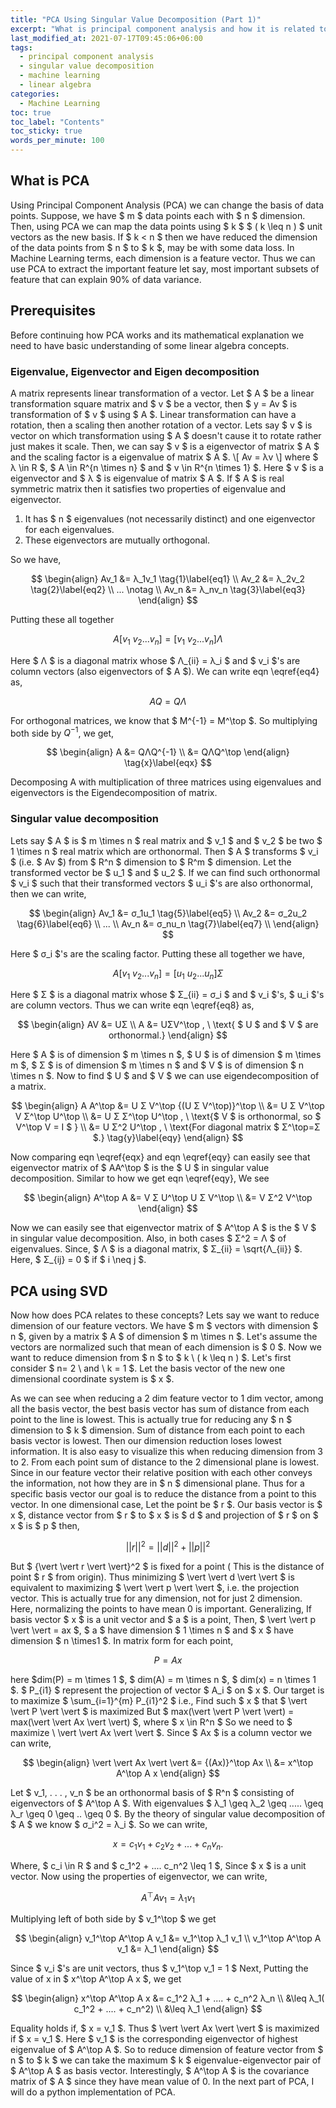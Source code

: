 ```yaml
---
title: "PCA Using Singular Value Decomposition (Part 1)"
excerpt: "What is principal component analysis and how it is related to singular value decomposition."
last_modified_at: 2021-07-17T09:45:06+06:00
tags: 
  - principal component analysis 
  - singular value decomposition
  - machine learning
  - linear algebra
categories:
  - Machine Learning
toc: true
toc_label: "Contents"
toc_sticky: true 
words_per_minute: 100
---
```


## What is PCA
Using Principal Component Analysis (PCA) we can change the basis of data points. Suppose, we have $ m $ data points each 
with $ n $ dimension. Then, using PCA we can map the data points using $ k $ $ ( k \leq n ) $  unit vectors as the new basis. 
If $ k < n $ then we have reduced the dimension of the data points from $ n $ to $ k $, may be with some data loss. 
In Machine Learning terms, each dimension is a feature vector. Thus we can use PCA to extract the important 
feature let say, most important subsets of feature that can explain 90% of data variance. 

## Prerequisites

Before continuing how PCA works and its mathematical explanation we need to have basic understanding of 
some linear algebra concepts.

### Eigenvalue, Eigenvector and Eigen decomposition

A matrix represents linear transformation of a vector. Let $ A $ be a linear transformation square 
matrix and $ v $ be a vector, then $ y = Av $ is transformation of $ v $ using $ A $. 
Linear transformation can 
have a rotation, then a scaling then another rotation of a vector. Lets say $ v $ is vector on which 
transformation using $ A $ doesn't cause it to rotate rather just makes it scale. Then, we can say $ v $ 
is a eigenvector of matrix $ A $ and the scaling factor is a eigenvalue of matrix $ A $.
\\[
Av = λv
\\]
where $ λ \in R $, $ A \in R^{n \times n} $ and $ v \in R^{n \times 1} $.
Here $ v $ is a eigenvector and $ λ $ is eigenvalue of matrix $ A $.
If $ A $ is real symmetric matrix then it satisfies two properties of eigenvalue and eigenvector.

1. It has $ n  $ eigenvalues (not necessarily distinct) and one eigenvector for each eigenvalues.
2. These eigenvectors are mutually orthogonal.

So we have,

$$
\begin{align}
Av_1 &= λ_1v_1 \tag{1}\label{eq1} \\
Av_2 &= λ_2v_2 \tag{2}\label{eq2} \\
... \notag \\
Av_n &= λ_nv_n \tag{3}\label{eq3} 
\end{align}
$$

Putting these all together

$$
A [v_1 \ v_2 ... v_n] = [v_1 \ v_2 ... v_n] Λ \tag{4}\label{eq4}
$$

Here $ Λ $ is a diagonal matrix whose $ Λ_{ii} = λ_i $ and $ v_i $'s are column vectors 
(also eigenvectors of $ A $). We can write eqn \eqref{eq4} as,

$$
AQ = QΛ
$$

For orthogonal matrices, we know that $ M^{-1} = M^\top $. So multiplying both side by $Q^{-1}$, 
we get,

$$
\begin{align}
A &= QΛQ^{-1} \\
  &= QΛQ^\top 
\end{align}  \tag{x}\label{eqx}
$$

Decomposing A with multiplication of three matrices using eigenvalues and eigenvectors is 
the Eigendecomposition of matrix.


### Singular value decomposition

Lets say $ A $ is $ m \times n $ real matrix and $ v_1 $ and $ v_2 $ be two $ 1 \times n $ 
real matrix which are orthonormal. 
Then $ A $ transforms $ v_i $ (i.e. $ Av $) from $ R^n $ dimension to $ R^m $ dimension. 
Let the transformed vector 
be $ u_1 $ and $ u_2 $. If we can find such orthonormal $ v_i $ such that their 
transformed vectors $ u_i $'s are 
also orthonormal, then we can write,

$$
\begin{align}
Av_1 &= σ_1u_1 \tag{5}\label{eq5} \\
Av_2 &= σ_2u_2 \tag{6}\label{eq6} \\
... \\
Av_n &= σ_nu_n \tag{7}\label{eq7} \\
\end{align}
$$

Here $ σ_i $'s are the scaling factor. Putting these all together we have,

$$
A [v_1 \ v_2 ... v_n] = [u_1 \ u_2 ... u_n] Σ \tag{8}\label{eq8} 
$$

Here $ Σ $ is a diagonal matrix whose $ Σ_{ii} = σ_i $ and $ v_i $'s, $ u_i $'s are column vectors. 
Thus we can write eqn \eqref{eq8} as,

$$
\begin{align}
AV &= UΣ \\
 A &= UΣV^\top , \ \text{ $ U $ and $ V $ are orthonormal.}  
\end{align}
$$

Here $ A $ is of dimension $ m \times n $, $ U $ is of dimension $ m \times m $, $ Σ $ is of dimension 
$ m \times n $ and $ V $ is of dimension $ n \times n $. Now to find $ U $ and $ V $ 
we can use eigendecomposition of a matrix.

$$
\begin{align}
A A^\top &= U Σ V^\top {(U Σ V^\top)}^\top \\
    &= U Σ V^\top V Σ^\top U^\top \\
    &= U Σ Σ^\top U^\top , \ \text{$ V $ is orthonormal, so $ V^\top V  = I $ }   \\
    &= U Σ^2 U^\top , \ \text{For diagonal matrix $ Σ^\top=Σ $.}  \tag{y}\label{eqy}
\end{align}
$$

Now comparing eqn \eqref{eqx} and eqn \eqref{eqy} can easily see that eigenvector 
matrix of $ AA^\top $ is the $ U $ in singular value decomposition. Similar to how we get eqn \eqref{eqy}, We see

$$
\begin{align}
A^\top A &= V Σ U^\top U Σ V^\top \\
         &= V Σ^2 V^\top
\end{align}
$$

Now we can easily see that eigenvector matrix of $ A^\top A $ is the $ V $ in singular value 
decomposition. Also, in both cases $ Σ^2 = Λ $ of eigenvalues. Since, $ Λ $ is a diagonal matrix, 
$ Σ_{ii} = \sqrt{Λ_{ii}} $. Here, $ Σ_{ij} = 0 $ if $ i \neq j $.


## PCA using SVD

Now how does PCA relates to these concepts? Lets say we want to reduce dimension of 
our feature vectors. We have $ m $ vectors with dimension $ n $, given by a matrix $ A $ of 
dimension $ m \times n $. Let's assume the vectors are normalized such that mean of each 
dimension is $ 0 $. Now we want to reduce dimension from $ n $ to $ k \ ( k \leq n ) $. 
Let's first consider $ n= 2 \ and \ k = 1 $. Let the basis vector of the new one dimensional 
coordinate system is $ x $.

As we can see when reducing a 2 dim feature vector to 1 dim vector, among all the basis vector, 
the best basis vector has sum of distance from each point to the line is lowest. 
This is actually true for reducing any $ n $ dimension to $ k $ dimension. Sum of distance 
from each point to each basis vector is lowest. Then our dimension reduction loses 
lowest information. It is also easy to visualize this when reducing dimension from 
3 to 2. From each point sum of distance to the 2 dimensional plane is lowest. Since 
in our feature vector their relative position with each other conveys the information, 
not how they are in $ n $ dimensional plane. Thus for a specific basis vector our goal 
is to reduce the distance from a point to this vector. In one dimensional case,
Let the point be $ r $. Our basis vector is $ x $, distance vector from $ r $ to $ x $ is $ d $ and 
projection of $ r $ on $ x $ is $ p $ then,

$$
{\vert \vert r \vert \vert}^2 = {\vert \vert d \vert \vert}^2 + {\vert \vert p \vert \vert}^2
$$

But $ {\vert \vert r \vert \vert}^2 $ is fixed for a point ( This is the distance of point $ r $ from origin). 
Thus minimizing $ \vert \vert d \vert \vert $ is
equivalent to maximizing $ \vert \vert p \vert \vert $, i.e. the projection vector. 
This is actually true for any dimension, not for just 2 dimension. 
Here, normalizing the points to have mean 0 is important. 
Generalizing, If basis vector $ x $ is a unit vector and $ a $ is a point, Then,
$ \vert \vert p \vert \vert  = ax $, $ a $ have dimension $ 1 \times n $ and $ x $ have dimension $ n \times1 $.
In matrix form for each point,

$$
P = Ax
$$

here $dim(P) = m \times 1 $, $ dim(A) = m \times n $, $ dim(x) = n \times 1 $. $ P_{i1} $ represent 
the projection of vector $ A_i $ on $ x $. Our target is to maximize $ \sum_{i=1}^{m} P_{i1}^2 $ i.e.,
Find such $ x $ that $ \vert \vert P \vert \vert $ is maximized
But $ max(\vert \vert P \vert \vert) = max(\vert \vert Ax \vert \vert) $, where $ x \in R^n $
So we need to $ maximize \ \vert \vert Ax \vert \vert $. Since $ Ax $ is a column vector we can write,

$$
\begin{align}
\vert \vert Ax \vert \vert &= {(Ax)}^\top Ax \\
                           &= x^\top A^\top A x
\end{align}
$$

Let $ v_1, . . . , v_n $ be an orthonormal basis of $ R^n $ consisting of eigenvectors 
of $ A^\top A $. With eigenvalues $ λ_1 \geq λ_2 \geq ..... \geq λ_r \geq 0 \geq .. \geq 0 $. 
By the theory of singular value decomposition of $ A $ we know $ σ_i^2 = λ_i $. So we can write,

$$
x = c_1v_1 + c_2v_2 + ... + c_nv_n. 
$$

Where, $ c_i \in R $ and $ c_1^2 + .... c_n^2 \leq 1 $, Since $ x $ is a unit vector.
Now using the properties of eigenvector, we can write,

$$
A^\top A v_1 = λ_1v_1
$$

Multiplying left of both side by $ v_1^\top $ we get

$$
\begin{align}
v_1^\top A^\top A v_1 &= v_1^\top λ_1 v_1 \\
v_1^\top A^\top A v_1 &= λ_1
\end{align}
$$

Since $ v_i $'s are unit vectors, thus $ v_1^\top v_1 = 1 $
Next, Putting the value of x in $ x^\top A^\top A x $, we get

$$
\begin{align}
x^\top A^\top A x &= c_1^2 λ_1 + .... + c_n^2 λ_n \\
       &\leq λ_1( c_1^2 + .... + c_n^2) \\
       &\leq λ_1
\end{align}
$$

Equality holds if, $ x = v_1 $.
Thus $ \vert \vert Ax \vert \vert $ is maximized if $ x = v_1 $. 
Here $ v_1 $ is the corresponding eigenvector of highest eigenvalue of $ A^\top A $. 
So to reduce dimension of feature vector from $ n $ to $ k $ we can take the maximum 
$ k $ eigenvalue-eigenvector pair of $ A^\top A $ as basis vector. Interestingly, 
$ A^\top A $ is the covariance matrix of $ A $ since they have mean value of 0. 
In the next part of PCA, I will do a python implementation of PCA.




